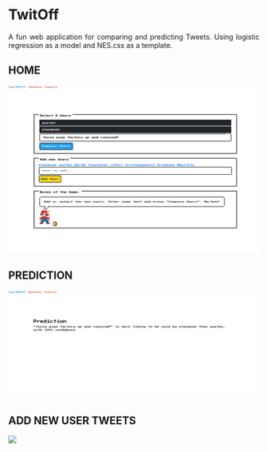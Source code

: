 # TwitOff
<p style="text-align: justify;">
A fun web application for comparing and predicting Tweets. Using logistic regression as 
a model and NES.css as a template.
</p>

<p align="center">
  <h2>HOME</h2>
  <img src="https://raw.githubusercontent.com/andronikmk/TwitOff/master/img/home.png">
</p>

<p align="center">
  <h2>PREDICTION</h2>
  <img src="https://raw.githubusercontent.com/andronikmk/TwitOff/master/img/prediction.png">
</p>

<p align="center">
  <h2>ADD NEW USER TWEETS</h2>
  <img src="https://raw.githubusercontent.com/andronikmk/TwitOff/master/img/add_new_user.png">
</p>
